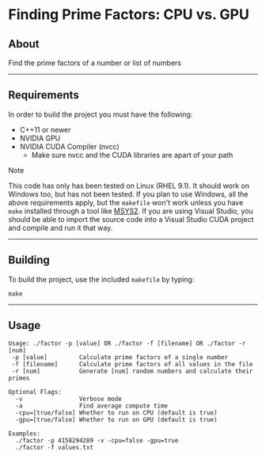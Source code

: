 # Finding Prime Factors: CPU vs. GPU

## About
Find the prime factors of a number or list of numbers

---------------

## Requirements 
In order to build the project you must have the following:

* C++11 or newer
* NVIDIA GPU
* NVIDIA CUDA Compiler (nvcc) 
  * Make sure nvcc and the CUDA libraries are apart of your path

> [!NOTE]  
> This code has only has been tested on Linux (RHEL 9.1).
> It should work on Windows too, but has not been tested. If you plan to
> use Windows, all the above requirements apply, but the `makefile`
> won't work unless you have `make` installed through a tool like 
> <a href="https://www.msys2.org" target="new">MSYS2</a>. 
> If you are using Visual Studio, you should be able to import the source 
> code into a Visual Studio CUDA project and compile and run it that way.

---------------

## Building
To build the project, use the included `makefile` by typing:
```
make
```

---------------

## Usage
```
Usage: ./factor -p [value] OR ./factor -f [filename] OR ./factor -r [num]
 -p [value]         Calculate prime factors of a single number
 -f [filename]      Calculate prime factors of all values in the file
 -r [num]           Generate [num] random numbers and calculate their primes

Optional Flags:
  -v                Verbose mode
  -a                Find average compute time
  -cpu=[true/false] Whether to run on CPU (default is true)
  -gpu=[true/false] Whether to run on GPU (default is true)

Examples:
  ./factor -p 4158294289 -v -cpu=false -gpu=true
  ./factor -f values.txt
```
